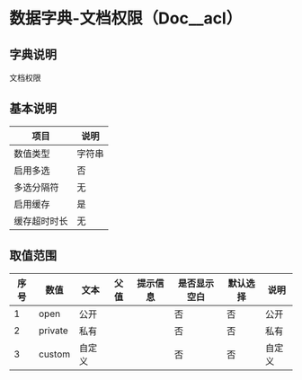 # 数据字典-文档权限（Doc__acl）
## 字典说明
文档权限

## 基本说明
| 项目 | 说明 |
| ---- | ---- |
| 数值类型 | 字符串 |
| 启用多选 | 否 |
| 多选分隔符 | 无 |
| 启用缓存 | 是 |
| 缓存超时时长 | 无 |

## 取值范围
| 序号 | 数值 | 文本 | 父值 | 提示信息 | 是否显示空白 | 默认选择 | 说明 |
| ---- | ---- | ---- | ---- | ---- | ---- | ---- | ---- |
| 1 | open | 公开 |  |  | 否 | 否 | 公开 |
| 2 | private | 私有 |  |  | 否 | 否 | 私有 |
| 3 | custom | 自定义 |  |  | 否 | 否 | 自定义 |

